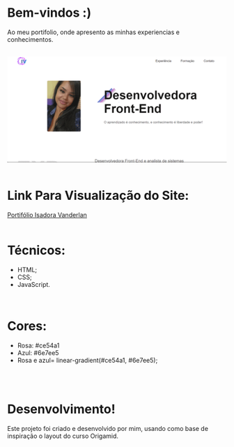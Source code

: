# Bem-vindos :)

Ao meu portifolio, onde apresento as minhas experiencias e conhecimentos.
<br/>
<br/>

![Presentation](https://github.com/IsadoraVanderlan/portifolioisadoravanderlan.github.io/blob/main/ezgif.com-gif-maker%20(1).gif)
<br/>
<br/>

# Link Para Visualização do Site:
<a href="https://isadoravanderlan.github.io/portifolioisadoravanderlan.github.io/">Portifólio Isadora Vanderlan
</a>
<br/>
<br/>

# Técnicos:
- HTML;
- CSS;
- JavaScript.
<br/>


# Cores: 
- Rosa: #ce54a1
- Azul: #6e7ee5
- Rosa e azul= linear-gradient(#ce54a1, #6e7ee5);
<br/>
<br/>

# Desenvolvimento!
Este projeto foi criado e desenvolvido por mim, usando como base de inspiração o layout do curso Origamid.
